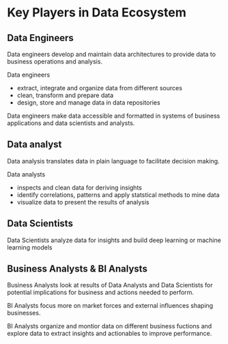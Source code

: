 # Key Players in Data Ecosystem

## Data Engineers

Data engineers develop and maintain data architectures to provide data to
business operations and analysis.

Data engineers
  * extract, integrate and organize data from different sources
  * clean, transform and prepare data
  * design, store and manage data in data repositories

Data engineers make data accessible and formatted in systems of business
applications and data scientists and analysts.

## Data analyst

Data analysis translates data in plain language to facilitate decision making.

Data analysts
  * inspects and clean data for deriving insights
  * identify correlations, patterns and apply statstical methods to mine data
  * visualize data to present the results of analysis

## Data Scientists

Data Scientists analyze data for insights and build deep learning or machine
learning models

## Business Analysts & BI Analysts

Business Analysts look at results of Data Analysts and Data Scientists for
potential implications for business and actions needed to perform.

BI Analysts focus more on market forces and external influences shaping
businesses.

BI Analysts organize and montior data on different business fuctions and explore
data to extract insights and actionables to improve performance.

